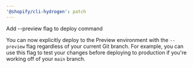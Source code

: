 ```yaml
---
'@shopify/cli-hydrogen': patch
---
```


Add --preview flag to deploy command

You can now explicitly deploy to the Preview environment with the `--preview` flag regardless of your current Git branch. For example, you can use this flag to test your changes before deploying to production if you're working off of your `main` branch.

